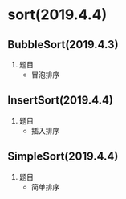 # sort(2019.4.4)
## BubbleSort(2019.4.3)
1. 题目
    * 冒泡排序
    
## InsertSort(2019.4.4)
1. 题目
    * 插入排序

## SimpleSort(2019.4.4)
1. 题目
    * 简单排序
